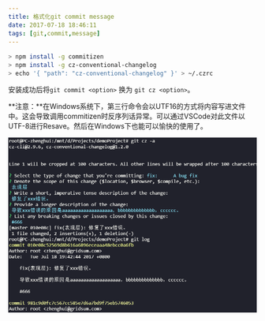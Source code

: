 ```yaml
---
title: 格式化git commit message
date: 2017-07-18 18:46:11
tags: [git,commit,message]
---
```


``` bash
> npm install -g commitizen
> npm install -g cz-conventional-changelog
> echo '{ "path": "cz-conventional-changelog" }' > ~/.czrc

```

安装成功后将`git commit <option>` 换为 `git cz <option>`。

**注意：**在Windows系统下，第三行命令会以UTF16的方式将内容写进文件中。这会导致调用commitizen时反序列话异常。可以通过VSCode对此文件以UTF-8进行Resave。然后在Windows下也能可以愉快的使用了。

![git cz -a](format-git-commit-message/git_cz.png)